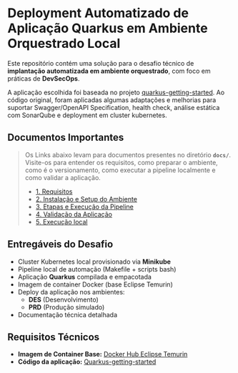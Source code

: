 # Deployment Automatizado de Aplicação Quarkus em Ambiente Orquestrado Local

Este repositório contém uma solução para o desafio técnico de **implantação automatizada em ambiente orquestrado**, com foco em práticas de **DevSecOps**.

A aplicação escolhida foi baseada no projeto [quarkus-getting-started](https://github.com/quarkusio/quarkus-quickstarts/tree/main/getting-started). Ao código original, foram aplicadas algumas adaptações e melhorias para suportar Swagger/OpenAPI Specification, health check, análise estática com SonarQube e deployment em cluster kubernetes.

## Documentos Importantes

> Os Links abaixo levam para documentos presentes no diretório **`docs/`**. Visite-os para entender os requisitos, como preparar o ambiente, como é o versionamento, como executar a pipeline localmente e como validar a aplicação.
>
> - [1. Requisitos](./docs/01-requisitos.md)
> - [2. Instalação e Setup do Ambiente](./docs/02-instalacao-setup-ambiente.md)
> - [3. Etapas e Execução da Pipeline](./docs/03-pipeline.md)
> - [4. Validação da Aplicação](./docs/04-validacao.md)
> - [5. Execução local](./docs/05-rodar-localmente.md)

## Entregáveis do Desafio

- Cluster Kubernetes local provisionado via **Minikube**
- Pipeline local de automação (Makefile + scripts bash)
- Aplicação **Quarkus** compilada e empacotada
- Imagem de container Docker (base Eclipse Temurin)
- Deploy da aplicação nos ambientes:
  - **DES** (Desenvolvimento)
  - **PRD** (Produção simulado)
- Documentação técnica detalhada

## Requisitos Técnicos

- **Imagem de Container Base:** [Docker Hub Eclipse Temurin](https://hub.docker.com/_/eclipse-temurin)
- **Código da aplicação:** [Quarkus-getting-started](https://github.com/quarkusio/quarkus-quickstarts/tree/main/getting-started)
